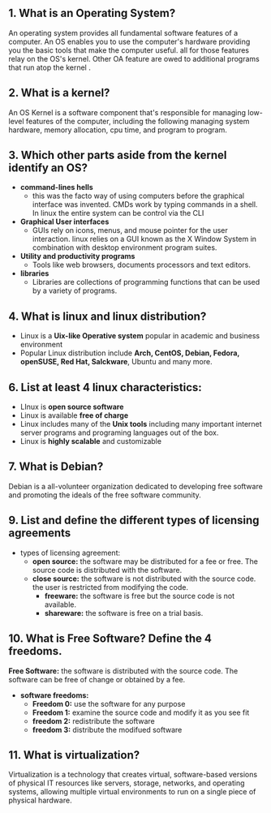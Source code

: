 ## 1. What is an Operating System?
An operating system provides all fundamental software features of a computer. An OS enables you to use the computer's hardware providing you the basic tools that make the computer useful. all for those features relay on the OS's kernel. Other OA feature are owed to additional programs that run atop the kernel .

## 2. What is a kernel?
An OS Kernel is a software component that's responsible for managing low-level features of the computer, including the following managing system hardware, memory allocation, cpu time, and program to program. 
## 3. Which other parts aside from the kernel identify an OS?
- **command-lines hells**
  - this was the facto way of using computers before the graphical interface was invented. CMDs work by typing commands in a shell. In linux the entire system can be control via the CLI
- **Graphical User interfaces**
  - GUIs rely on icons, menus, and mouse pointer for the user interaction. linux relies on a GUI known as the X Window System in combination with desktop environment program suites.
- **Utility and productivity programs**
  - Tools like web browsers, documents processors and text editors.
- **libraries**
  - Libraries are collections of programming functions that can be used by a variety of programs.
## 4. What is linux and linux distribution?
- Linux is a **Uix-like Operative system** popular in academic and business environment
- Popular Linux distribution include **Arch, CentOS, Debian, Fedora, openSUSE, Red Hat, Salckware**, Ubuntu and many more. 
## 6. List at least 4 linux characteristics:
- LInux is **open source software**
- Linux is available **free of charge**
- Linux includes many of the **Unix tools** including many important internet server programs and programing languages out of the box.
- Linux is **highly scalable** and customizable 
## 7. What is Debian?
Debian is a all-volunteer organization dedicated to developing free software and promoting the ideals of the free software community.
## 9. List and define the different types of licensing agreements
- types of licensing agreement:
  - **open source:** the software may be distributed for a fee or free. The source  code is distributed with the software.
  - **close source:** the software is not distributed with the source code. the user is restricted from modifying the code.
    - **freeware:** the software is free but the source code is not available.
    - **shareware:** the software is free on a trial basis.
## 10. What is Free Software? Define the 4 freedoms.
**Free Software:** the software is distributed with the source code. The software can be free of change or obtained by a fee.
- **software freedoms:**  
  - **Freedom 0:** use the software for any purpose
  - **Freedom 1:** examine the source code and modify it as you see fit
  - **freedom 2:** redistribute the software
  - **freedom 3:** distribute the modifued software
## 11. What is virtualization?
Virtualization is a technology that creates virtual, software-based versions of physical IT resources like servers, storage, networks, and operating systems, allowing multiple virtual environments to run on a single piece of physical hardware.

